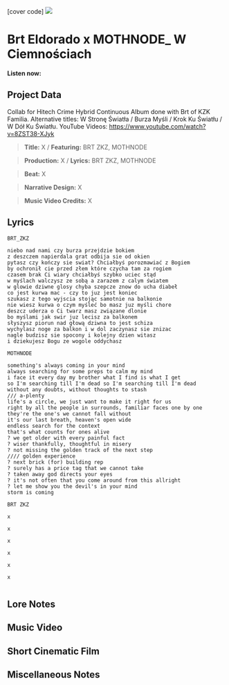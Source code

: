[cover code] ![](57175019_319474918741616_8502199518755923887_n.jpg)

# Brt Eldorado x MOTHNODE_ W Ciemnościach
**Listen now:** 

## Project Data

Collab for Hitech Crime Hybrid Continuous Album done with Brt of KZK Familia. Alternative titles: W Stronę Światła / Burza Myśli / Krok Ku Światłu / W Dół Ku Światłu.
YouTube Videos: https://www.youtube.com/watch?v=8ZST38-XJyk

> **Title:** X / **Featuring:** BRT ZKZ, MOTHNODE

> **Production:** X / **Lyrics:** BRT ZKZ, MOTHNODE

> **Beat:** X

> **Narrative Design:** X

> **Music Video Credits:** X


## Lyrics

```
BRT_ZKZ

niebo nad nami czy burza przejdzie bokiem 
z deszczem napierdala grat odbija sie od okien 
pytasz czy kończy sie swiat? Chciałbyś porozmawiać z Bogiem
by ochronił cie przed złem które czycha tam za rogiem 
czasem brak Ci wiary chciałbyś szybko uciec stąd 
w myślach walczysz ze sobą a zarazem z calym światem 
w glowie dziwne glosy chyba szepcze znow do ucha diabeł
co jest kurwa mac - czy to juz jest koniec
szukasz z tego wyjscia stojąc samotnie na balkonie
nie wiesz kurwa o czym myśleć bo masz juz myśli chore 
deszcz uderza o Ci twarz masz związane dlonie 
bo myślami jak swir juz lecisz za balkonem
słyszysz piorun nad głową dziwna to jest schiza
wychylasz noge za balkon i w dol zaczynasz sie znizac 
nagle budzisz sie spocony i kolejny dzien witasz 
i dziekujesz Bogu ze wogole oddychasz

MOTHNODE

something's always coming in your mind
always searching for some preps to calm my mind
i face it every day my brother what I find is what I get 
so I'm searching till I'm dead so I'm searching till I'm dead
without any doubts, without thoughts to stash                           /// a-plenty
life's a circle, we just want to make it right for us
right by all the people in surrounds, familiar faces one by one
they're the one's we cannot fall without
it's our last breath, heaven's open wide 
endless search for the context
that's what counts for ones alive
? we get older with every painful fact
? wiser thankfully, thoughtful in misery 
? not missing the golden track of the next step                                 //// golden experience
? next brick (for) building rep 
? surely has a price tag that we cannot take
? taken away god directs your eyes
? it's not often that you come around from this allright
? let me show you the devil's in your mind
storm is coming

BRT ZKZ

x

x

x

x

x

x


```

## Lore Notes

## Music Video

## Short Cinematic Film

## Miscellaneous Notes
